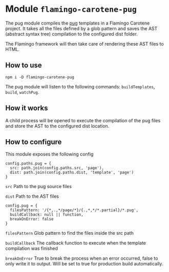 # Module `flamingo-carotene-pug`
The pug module compiles the [pug](https://github.com/pugjs/pug) templates in a Flamingo Carotene project. It takes all
the files defined by a glob pattern and saves the AST (abstract syntax tree) compilation to the configured dist folder.

The Flamingo framework will then take care of rendering these AST files to HTML.

## How to use
```
npm i -D flamingo-carotene-pug
```

The pug module will listen to the following commands: `buildTemplates`, `build`, `watchPug`.

## How it works
A child process will be opened to execute the compilation of the pug files and store the AST to the configured dist
location.

## How to configure
This module exposes the following config
```
config.paths.pug = {
  src: path.join(config.paths.src, 'page'),
  dist: path.join(config.paths.dist, 'template', 'page')
}
```
`src` Path to the pug source files

`dist` Path to the AST files

```
config.pug = {
  filesPattern: '/{*,.,*/page/*}/{.,*,*/*.partial}/*.pug',
  buildCallback: null || function,
  breakOnError: false
}
```
`filesPattern` Glob pattern to find the files inside the src path

`buildCallback` The callback function to execute when the template compilation was finished

`breakOnError` True to break the process when an error occurred, false to only write it to output. Will be set to true
for production build automatically.

